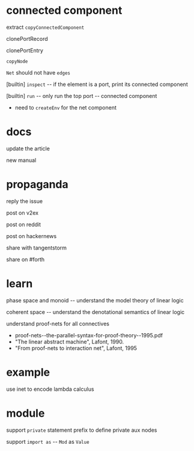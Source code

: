 # connected component

extract `copyConnectedComponent`

clonePortRecord

clonePortEntry

`copyNode`

`Net` should not have `edges`

[builtin] `inspect` -- if the element is a port, print its connected component

[builtin] `run` -- only run the top port -- connected component

- need to `createEnv` for the net component

# docs

update the article

new manual

# propaganda

reply the issue

post on v2ex

post on reddit

post on hackernews

share with tangentstorm

share on #forth

# learn

phase space and monoid -- understand the model theory of linear logic

coherent space -- understand the denotational semantics of linear logic

understand proof-nets for all connectives

- proof-nets--the-parallel-syntax-for-proof-theory--1995.pdf
- "The linear abstract machine", Lafont, 1990.
- "From proof-nets to interaction net", Lafont, 1995

# example

use inet to encode lambda calculus

# module

support `private` statement prefix to define private aux nodes

support `import as` -- `Mod` as `Value`
